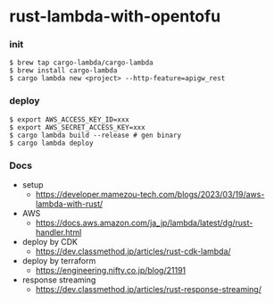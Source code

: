 # rust-lambda-with-opentofu

### init
```shell
$ brew tap cargo-lambda/cargo-lambda
$ brew install cargo-lambda
$ cargo lambda new <project> --http-feature=apigw_rest
```

### deploy
```shell
$ export AWS_ACCESS_KEY_ID=xxx
$ export AWS_SECRET_ACCESS_KEY=xxx
$ cargo lambda build --release # gen binary
$ cargo lambda deploy
```

### Docs
- setup
  - https://developer.mamezou-tech.com/blogs/2023/03/19/aws-lambda-with-rust/ 
- AWS
  - https://docs.aws.amazon.com/ja_jp/lambda/latest/dg/rust-handler.html
- deploy by CDK
  - https://dev.classmethod.jp/articles/rust-cdk-lambda/
- deploy by terraform
  - https://engineering.nifty.co.jp/blog/21191
- response streaming
  - https://dev.classmethod.jp/articles/rust-response-streaming/